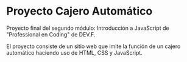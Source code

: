# Proyecto Cajero Automático

Proyecto final del segundo módulo: Introducción a JavaScript de "Professional en Coding" de DEV.F.

El proyecto consiste de un sitio web que imite la función de un cajero automático haciendo uso de HTML, CSS y JavaScript.
